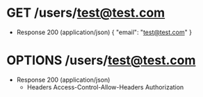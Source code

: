 # GET /users/test@test.com
+ Response 200 (application/json)
    {
        "email": "test@test.com"
    }

# OPTIONS /users/test@test.com
+ Response 200 (application/json)
    + Headers
        Access-Control-Allow-Headers Authorization